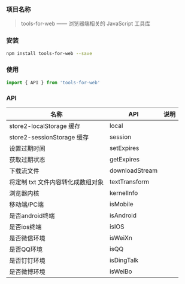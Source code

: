 ### 项目名称

> tools-for-web —— 浏览器端相关的 JavaScript 工具库

### 安装

```sh
npm install tools-for-web --save
```

### 使用

```js
import { API } from 'tools-for-web'
```

### API

| 名称                              | API            | 说明 |
| --------------------------------- | -------------- | ---- |
| store2-localStorage 缓存          | local          |      |
| store2-sessionStorage 缓存        | session        |      |
| 设置过期时间                      | setExpires     |      |
| 获取过期状态                      | getExpires     |      |
| 下载流文件                        | downloadStream |      |
| 将定制 txt 文件内容转化成数组对象 | textTransform  |      |
| 浏览器内核                        | kernelInfo     |      |
| 移动端/PC端                       | isMobile       |      |
| 是否android终端                   | isAndroid      |      |
| 是否ios终端                       | isIOS          |      |
| 是否微信环境                      | isWeiXn        |      |
| 是否QQ环境                        | isQQ           |      |
| 是否钉钉环境                      | isDingTalk     |      |
| 是否微博环境                      | isWeiBo        |      |
